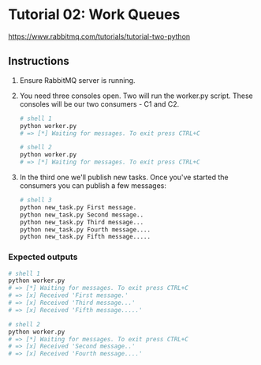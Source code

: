 # Tutorial 02: Work Queues

<https://www.rabbitmq.com/tutorials/tutorial-two-python>

## Instructions

1. Ensure RabbitMQ server is running.

2. You need three consoles open. Two will run the worker.py script. These consoles will be our two consumers - C1 and C2.

   ```bash
   # shell 1
   python worker.py
   # => [*] Waiting for messages. To exit press CTRL+C
   ```

   ```bash
   # shell 2
   python worker.py
   # => [*] Waiting for messages. To exit press CTRL+C
   ```

3. In the third one we'll publish new tasks. Once you've started the consumers you can publish a few messages:

   ```bash
   # shell 3
   python new_task.py First message.
   python new_task.py Second message..
   python new_task.py Third message...
   python new_task.py Fourth message....
   python new_task.py Fifth message.....
   ```

### Expected outputs

```bash
# shell 1
python worker.py
# => [*] Waiting for messages. To exit press CTRL+C
# => [x] Received 'First message.'
# => [x] Received 'Third message...'
# => [x] Received 'Fifth message.....'
```

```bash
# shell 2
python worker.py
# => [*] Waiting for messages. To exit press CTRL+C
# => [x] Received 'Second message..'
# => [x] Received 'Fourth message....'
```
